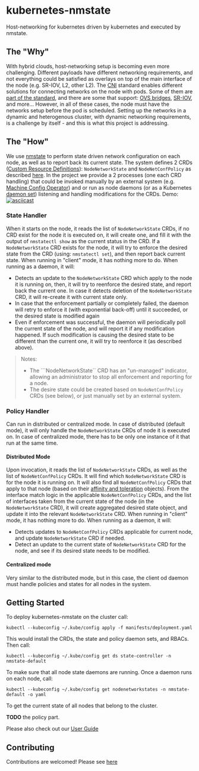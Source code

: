 # kubernetes-nmstate
Host-networking for kubernetes driven by kubernetes and executed by nmstate.
## The "Why"
With hybrid clouds, host-networking setup is becoming even more challenging. 
Different payloads have different networking requirements, and not everything could be satisfied as overlays on top of the main interface of the node (e.g. SR-IOV, L2, other L2).
The [CNI](https://github.com/containernetworking/cni) standard enables different solutions for connecting networks on the node with pods. 
Some of them are [part of the standard](https://github.com/containernetworking/cni), and there are some that support: [OVS bridges](https://github.com/containernetworking/cni), [SR-IOV](https://github.com/containernetworking/cni), and more...
However, in all of these cases, the node must have the networks setup before the pod is scheduled. Setting up the networks in a dynamic and heterogenous cluster, with dynamic networking requirements, is a challenge by itself - and this is what this project is addressing.
## The "How"
We use [nmstate](https://nmstate.github.io/) to perform state driven network configuration on each node, as well as to report back its current state. 
The system defines 2 CRDs ([Custom Resource Definitions](https://kubernetes.io/docs/concepts/extend-kubernetes/api-extension/custom-resources/)): ```NodeNetworkState``` and ```NodeNetConfPolicy``` as described [here](https://docs.google.com/document/d/1282BcYjYGIIxQKgMYi3nQodB4ML_gw9BSs5AXB7QUtg/).
In the project we provide a 2 processes (one each CRD handling) that could be invoked manually by an external system (e.g. [Machine Config Operator](https://github.com/openshift/machine-config-operator)) and or run as node daemons (or as a Kubernetes [daemon set](https://kubernetes.io/docs/concepts/workloads/controllers/daemonset/)) listening and handling modifications for the CRDs.
Demo:
[![asciicast](https://asciinema.org/a/N8SxVuGzMKT2V80xbSkWwh2r6.svg)](https://asciinema.org/a/N8SxVuGzMKT2V80xbSkWwh2r6)
### State Handler
When it starts on the node, it reads the list of ```NodeNetworkState``` CRDs, if no CRD exist for the node it is executed on, it will create one, and fill it with the output of ```nmstatectl show``` as the current status in the CRD. 
If a ```NodeNetworkState``` CRD exists for the node, it will try to enforce the desired state from the CRD (using: ```nmstatectl set```), and then report back current state.
When running in "client" mode, it has nothing more to do. When running as a daemon, it will:
- Detects an update to the ```NodeNetworkState``` CRD which apply to the node it is running on, then, it will try to reenforce the desired state, and report back the current one. In case it detects deletion of the ```NodeNetworkState``` CRD, it will re-create it with current state only.
- In case that the enforcement partially or completely failed, the daemon will retry to enforce it (with exponential back-off) until it succeeded, or the desired state is modified again 
- Even if enforcement was successful, the daemon will periodically poll the current state of the node, and will report it if any modification happened. If such modification is causing the desired state to be different than the current one, it will try to reenforce it (as described above).
> Notes:
> - The ```NodeNetworkState`` CRD has an "un-managed" indicator, allowing an administrator to stop all enforcement and reporting for a node.
> - The desire state could be created based on ```NodeNetConfPolicy``` CRDs (see below), or just manually set by an external system.
### Policy Handler
Can run in distributed or centralized mode. In case of distributed (default mode), it will only handle the ```NodeNetworkState``` CRDs of node it is executed on. In case of centralized mode, there has to be only one instance of it that run at the same time.
#### Distributed Mode
Upon invocation, it reads the list of ```NodeNetworkState``` CRDs, as well as the list of ```NodeNetConfPolicy``` CRDs. It will find which ```NodeNetworkState``` CRD is for the node it is running on. It will also find all ```NodeNetConfPolicy``` CRDs that apply to that node (based on their [affinity and toleration](https://kubernetes.io/docs/concepts/configuration/assign-pod-node/#affinity-and-anti-affinity) objects). 
From the interface match logic in the applicable ```NodeNetConfPolicy``` CRDs, and the list of interfaces taken from the current state of the node (in the ```NodeNetworkState``` CRD), it will create aggregated desired state object, and update it into the relevant ```NodeNetworkState``` CRD.
When running in "client" mode, it has nothing more to do. When running as a daemon, it will:
- Detects updates to ```NodeNetConfPolicy``` CRDs applicable for current node, and update ```NodeNetworkState``` CRD if needed.
- Detect an update to the current state of ```NodeNetworkState``` CRD for the node, and see if its desired state needs to be modified.
#### Centralized mode
Very similar to the distributed mode, but in this case, the client od daemon must handle policies and states for all nodes in the system.
## Getting Started
To deploy kubernetes-nmstate on the cluster call:
```
kubectl --kubeconfig ~/.kube/config apply -f manifests/deployment.yaml
```
This would install the CRDs, the state and policy daemon sets, and RBACs. Then call:
```
kubectl --kubeconfig ~/.kube/config get ds state-controller -n nmstate-default
```
To make sure that all node state daemons are running. Once a daemon runs on each node, call:
```
kubectl --kubeconfig ~/.kube/config get nodenetworkstates -n nmstate-default -o yaml
```
To get the current state of all nodes that belong to the cluster.

__TODO__ the policy part.

Please also check out our [User Guide](https://github.com/nmstate/kubernetes-nmstate/tree/master/docs/user-guide.md)
## Contributing
Contributions are welcomed! Please see [here](https://github.com/nmstate/kubernetes-nmstate/tree/master/docs/developer-guide.md)
